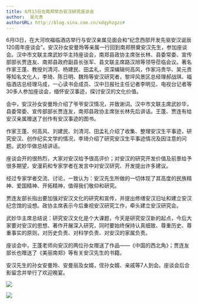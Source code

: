 ```yaml
---
title: 6月13日在南郑举办安汉研究座谈会
author:  吴元贵
authorURL: http://blog.sina.com.cn/xdqyhzgzz#
---
```


6月l3日，在大河坎福临酒店举行与安汉亲属见面会和“纪念西部开发先驱安汉诞辰120周年座谈会”。安汉孙女安曼玲等亲属一行回到南郑祭奠安汉先生，参加座谈会。汉中市文联主席武妙华主持座谈会，南郑县政协主席张长林、县委常委、宣传部部长贾连友、南郑县政府副县长张军、县文联主席路汉旭等领导莅临会议。著名作家王蓬、教授刘清河、杨建民、田孟礼，资深编辑何高风，作家冯贵华、吴元贵等知名文化人，李琦、陈日明、魏玲等安汉研究者，黎坪风景区总经理郝战琪、福临酒店总经理马成，一心读书会成员、汉中日报社主任记者李明见、电视台记者等30多人参加座谈会，缅怀安汉事迹，探讨安汉的文化价值。

<!--truncate-->

会中，安汉孙女安曼玲介绍了爷爷安汉情况，并致谢词。汉中市文联主席武妙华，县委常委、宣传部部长贾连友，南郑县政协主席张长林先后讲话。王蓬、贾连有给安汉亲属赠送了创作有安汉事迹的图书。

作家王蓬、何高风、刘建民、刘清河、田孟礼介绍了收集、整理安汉生平事迹，研究安汉、创作纪实文学的情况，李琦介绍了研究安汉生平事迹情况及因注意的问题。武妙华做总结讲话。

座谈会开的很热烈，大家对安汉给予很高评价；对安汉的研究开发价值及前景给予很多期望，安漫莉和专家学者在发言中对安汉研究、开发提出许多建议。

经过专家学者交流、讨论，一致认为：安汉先生所做的一切体现了其高度的民族精神、爱国精神、开拓精神，值得我们敬仰和研究。

贾连友部长指出要加强对安汉文化的研究和宣传，并提出修缮安汉旧址和建立安汉纪念馆的设想。政协主席表示今后重视安汉研究工作，牵头建立安汉研究会。 

武妙华主席总结说：研究安汉文化是个大课题，今天是研究安汉新的起点，今后大家要对安汉的思想、著作开展深入研究，同时要始终保持认真细致、尊重历史、尊重事实的原则，对历史负责、对科学负责、对安汉的家属负责。

座谈会中，王蓬老师向安汉的两位孙女赠送了作品——《中国的西北角》；贾连友部长也赠送了《美丽南郑》等有关安汉先生的书籍。

安汉先生的孙女安曼玲、安曼丽及女婿，侄孙女婿、亲戚等7人到会。座谈会后合影留念并举行了欢迎晚宴。

![](http://p6dzsyolx.bkt.clouddn.com/zuo-tan-hui.jpg)

![](http://p6dzsyolx.bkt.clouddn.com/zuo-tan-hui-he-ying.jpg)
